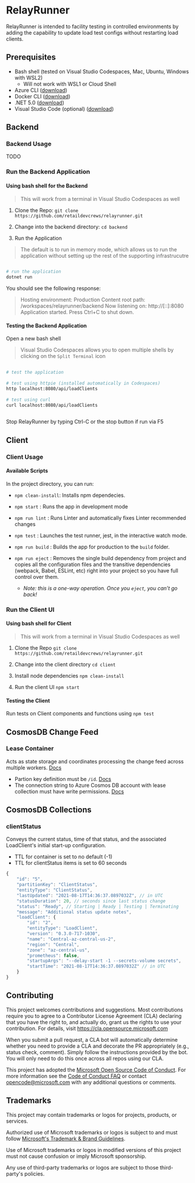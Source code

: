 # RelayRunner

RelayRunner is intended to facility testing in controlled environments by adding the capability to update load test configs without restarting load clients.

## Prerequisites

- Bash shell (tested on Visual Studio Codespaces, Mac, Ubuntu, Windows with WSL2)
  - Will not work with WSL1 or Cloud Shell
- Azure CLI ([download](https://docs.microsoft.com/en-us/cli/azure/install-azure-cli?view=azure-cli-latest))
- Docker CLI ([download](https://docs.docker.com/install/))
- .NET 5.0 ([download](https://docs.microsoft.com/en-us/dotnet/core/install/))
- Visual Studio Code (optional) ([download](https://code.visualstudio.com/download))

## Backend

### Backend Usage

TODO

### Run the Backend Application

#### Using bash shell for the Backend

> This will work from a terminal in Visual Studio Codespaces as well

1. Clone the Repo:
      `git clone https://github.com/retaildevcrews/relayrunner.git`

2. Change into the backend directory:
      `cd backend`

3. Run the Application

> The default is to run in memory mode, which allows us to run the application without setting up the rest of the supporting infrastrucutre

```bash
 
# run the application
dotnet run
```

You should see the following response:
> Hosting environment: Production
Content root path: /workspaces/relayrunner/backend
Now listening on: http://[::]:8080
Application started. Press Ctrl+C to shut down.

#### Testing the Backend Application

Open a new bash shell

> Visual Studio Codespaces allows you to open multiple shells by clicking on the `Split Terminal` icon

```bash
 
# test the application
 
# test using httpie (installed automatically in Codespaces)
http localhost:8080/api/loadClients
 
# test using curl
curl localhost:8080/api/loadClients
 
```

Stop RelayRunner by typing Ctrl-C or the stop button if run via F5

## Client

### Client Usage

#### Available Scripts

In the project directory, you can run:

- `npm clean-install`: Installs npm dependecies.

- `npm start` : Runs the app in development mode

- `npm run lint` : Runs Linter and automatically fixes Linter recommended changes

- `npm test` : Launches the test runner, jest, in the interactive watch mode.

- `npm run build` : Builds the app for production to the `build` folder.

- `npm run eject` : Removes the single build dependency from project and copies all the configuration files and the transitive dependencies (webpack, Babel, ESLint, etc) right into your project so you have full control over them.
  - *Note: this is a one-way operation. Once you `eject`, you can’t go back!*

### Run the Client UI

#### Using bash shell for Client

> This will work from a terminal in Visual Studio Codespaces as well

1. Clone the Repo
      `git clone https://github.com/retaildevcrews/relayrunner.git`

2. Change into the client directory
      `cd client`

3. Install node dependencies
      `npm clean-install`

4. Run the client UI
      `npm start`

#### Testing the Client

Run tests on Client components and functions using `npm test`

## CosmosDB Change Feed

### Lease Container

Acts as state storage and coordinates processing the change feed across multiple workers. [Docs](https://docs.microsoft.com/en-us/azure/cosmos-db/change-feed-processor#components-of-the-change-feed-processor)
-  Partion key definition must be `/id`. [Docs](https://docs.microsoft.com/en-us/azure/cosmos-db/change-feed-functions#requirements)
-  The connection string to Azure Cosmos DB account with lease collection must have write permissions. [Docs](https://docs.microsoft.com/en-us/azure/azure-functions/functions-bindings-cosmosdb-v2-trigger?tabs=csharp#configuration)

## CosmosDB Collections

### clientStatus

Conveys the current status, time of that status, and the associated LoadClient's initial start-up configuration.

- TTL for container is set to no default (-1)
- TTL for clientStatus items is set to 60 seconds

```javascript
{
    "id": "5",
    "partitionKey": "ClientStatus",
    "entityType": "ClientStatus",
    "lastUpdated": "2021-08-17T14:36:37.0897032Z", // in UTC
    "statusDuration": 20, // seconds since last status change
    "status": "Ready", // Starting | Ready | Testing | Terminating
    "message": "Additional status update notes",
    "loadClient": {
        "id": "2",
        "entityType": "LoadClient",
        "version": "0.3.0-717-1030",
        "name": "Central-az-central-us-2",
        "region": "Central",
        "zone": "az-central-us",
        "prometheus": false,
        "startupArgs": "--delay-start -1 --secrets-volume secrets",
        "startTime": "2021-08-17T14:36:37.0897032Z" // in UTC
    }
}
```

## Contributing

This project welcomes contributions and suggestions.  Most contributions require you to agree to a Contributor License Agreement (CLA) declaring that you have the right to, and actually do, grant us the rights to use your contribution. For details, visit <https://cla.opensource.microsoft.com>

When you submit a pull request, a CLA bot will automatically determine whether you need to provide a CLA and decorate the PR appropriately (e.g., status check, comment). Simply follow the instructions provided by the bot. You will only need to do this once across all repos using our CLA.

This project has adopted the [Microsoft Open Source Code of Conduct](https://opensource.microsoft.com/codeofconduct/). For more information see the [Code of Conduct FAQ](https://opensource.microsoft.com/codeofconduct/faq/) or contact [opencode@microsoft.com](mailto:opencode@microsoft.com) with any additional questions or comments.

## Trademarks

This project may contain trademarks or logos for projects, products, or services.

Authorized use of Microsoft trademarks or logos is subject to and must follow [Microsoft's Trademark & Brand Guidelines](https://www.microsoft.com/en-us/legal/intellectualproperty/trademarks/usage/general).

Use of Microsoft trademarks or logos in modified versions of this project must not cause confusion or imply Microsoft sponsorship.

Any use of third-party trademarks or logos are subject to those third-party's policies.
